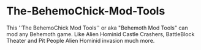 # The-BehemoChick-Mod-Tools
This ''The BehemoChick Mod Tools''  or aka "Behemoth Mod Tools" can mod any Behemoth game. Like Alien Hominid Castle Crashers, BattleBlock Theater and Pit People Alien Hominid invasion much more.

